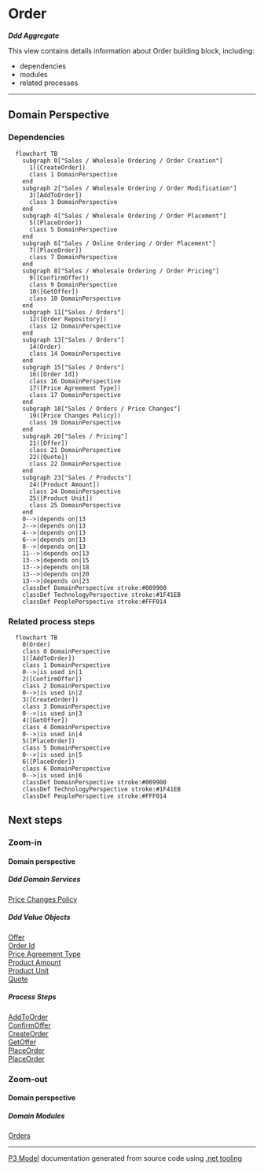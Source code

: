 ﻿
# Order

***Ddd Aggregate***  

This view contains details information about Order building block, including:
- dependencies
- modules
- related processes  

---



## Domain Perspective


### Dependencies

```mermaid
  flowchart TB
    subgraph 0["Sales / Wholesale Ordering / Order Creation"]
      1([CreateOrder])
      class 1 DomainPerspective
    end
    subgraph 2["Sales / Wholesale Ordering / Order Modification"]
      3([AddToOrder])
      class 3 DomainPerspective
    end
    subgraph 4["Sales / Wholesale Ordering / Order Placement"]
      5([PlaceOrder])
      class 5 DomainPerspective
    end
    subgraph 6["Sales / Online Ordering / Order Placement"]
      7([PlaceOrder])
      class 7 DomainPerspective
    end
    subgraph 8["Sales / Wholesale Ordering / Order Pricing"]
      9([ConfirmOffer])
      class 9 DomainPerspective
      10([GetOffer])
      class 10 DomainPerspective
    end
    subgraph 11["Sales / Orders"]
      12([Order Repository])
      class 12 DomainPerspective
    end
    subgraph 13["Sales / Orders"]
      14(Order)
      class 14 DomainPerspective
    end
    subgraph 15["Sales / Orders"]
      16([Order Id])
      class 16 DomainPerspective
      17([Price Agreement Type])
      class 17 DomainPerspective
    end
    subgraph 18["Sales / Orders / Price Changes"]
      19([Price Changes Policy])
      class 19 DomainPerspective
    end
    subgraph 20["Sales / Pricing"]
      21([Offer])
      class 21 DomainPerspective
      22([Quote])
      class 22 DomainPerspective
    end
    subgraph 23["Sales / Products"]
      24([Product Amount])
      class 24 DomainPerspective
      25([Product Unit])
      class 25 DomainPerspective
    end
    0-->|depends on|13
    2-->|depends on|13
    4-->|depends on|13
    6-->|depends on|13
    8-->|depends on|13
    11-->|depends on|13
    13-->|depends on|15
    13-->|depends on|18
    13-->|depends on|20
    13-->|depends on|23
    classDef DomainPerspective stroke:#009900
    classDef TechnologyPerspective stroke:#1F41EB
    classDef PeoplePerspective stroke:#FFF014
```

### Related process steps

```mermaid
  flowchart TB
    0(Order)
    class 0 DomainPerspective
    1([AddToOrder])
    class 1 DomainPerspective
    0-->|is used in|1
    2([ConfirmOffer])
    class 2 DomainPerspective
    0-->|is used in|2
    3([CreateOrder])
    class 3 DomainPerspective
    0-->|is used in|3
    4([GetOffer])
    class 4 DomainPerspective
    0-->|is used in|4
    5([PlaceOrder])
    class 5 DomainPerspective
    0-->|is used in|5
    6([PlaceOrder])
    class 6 DomainPerspective
    0-->|is used in|6
    classDef DomainPerspective stroke:#009900
    classDef TechnologyPerspective stroke:#1F41EB
    classDef PeoplePerspective stroke:#FFF014
```

## Next steps


### Zoom-in


#### Domain perspective


##### Ddd Domain Services

[Price Changes Policy](PriceChanges/PriceChangesPolicy.md)  

##### Ddd Value Objects

[Offer](../Pricing/Offer.md)  
[Order Id](OrderId.md)  
[Price Agreement Type](PriceAgreementType.md)  
[Product Amount](../Products/ProductAmount.md)  
[Product Unit](../Products/ProductUnit.md)  
[Quote](../Pricing/Quote.md)  

##### Process Steps

[AddToOrder](../WholesaleOrdering/OrderModification/AddToOrder.md)  
[ConfirmOffer](../WholesaleOrdering/OrderPricing/ConfirmOffer.md)  
[CreateOrder](../WholesaleOrdering/OrderCreation/CreateOrder.md)  
[GetOffer](../WholesaleOrdering/OrderPricing/GetOffer.md)  
[PlaceOrder](../WholesaleOrdering/OrderPlacement/PlaceOrder.md)  
[PlaceOrder](../OnlineOrdering/OrderPlacement/PlaceOrder.md)  

### Zoom-out


#### Domain perspective


##### Domain Modules

[Orders](Orders.md)  

---

[P3 Model](https://github.com/P3-model/P3-model) documentation generated from source code using [.net tooling](https://github.com/P3-model/P3-model-dotnet)